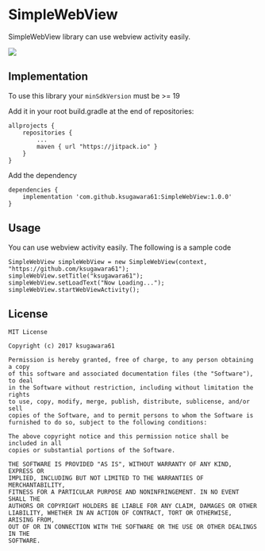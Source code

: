 # SimpleWebView

SimpleWebView library can use webview activity easily.

[![](https://jitpack.io/v/ksugawara61/SimpleWebView.svg)](https://jitpack.io/#ksugawara61/SimpleWebView)

## Implementation

To use this library your `minSdkVersion` must be >= 19

Add it in your root build.gradle at the end of repositories:

```
allprojects {
    repositories {
        ...
        maven { url "https://jitpack.io" }
    }
}   
```

Add the dependency

```
dependencies {
    implementation 'com.github.ksugawara61:SimpleWebView:1.0.0'
}
```

## Usage

You can use webview activity easily.
The following is a sample code

```
SimpleWebView simpleWebView = new SimpleWebView(context, "https://github.com/ksugawara61");
simpleWebView.setTitle("ksugawara61");
simpleWebView.setLoadText("Now Loading...");
simpleWebView.startWebViewActivity();
```

## License

```
MIT License

Copyright (c) 2017 ksugawara61

Permission is hereby granted, free of charge, to any person obtaining a copy
of this software and associated documentation files (the "Software"), to deal
in the Software without restriction, including without limitation the rights
to use, copy, modify, merge, publish, distribute, sublicense, and/or sell
copies of the Software, and to permit persons to whom the Software is
furnished to do so, subject to the following conditions:

The above copyright notice and this permission notice shall be included in all
copies or substantial portions of the Software.

THE SOFTWARE IS PROVIDED "AS IS", WITHOUT WARRANTY OF ANY KIND, EXPRESS OR
IMPLIED, INCLUDING BUT NOT LIMITED TO THE WARRANTIES OF MERCHANTABILITY,
FITNESS FOR A PARTICULAR PURPOSE AND NONINFRINGEMENT. IN NO EVENT SHALL THE
AUTHORS OR COPYRIGHT HOLDERS BE LIABLE FOR ANY CLAIM, DAMAGES OR OTHER
LIABILITY, WHETHER IN AN ACTION OF CONTRACT, TORT OR OTHERWISE, ARISING FROM,
OUT OF OR IN CONNECTION WITH THE SOFTWARE OR THE USE OR OTHER DEALINGS IN THE
SOFTWARE.
```
